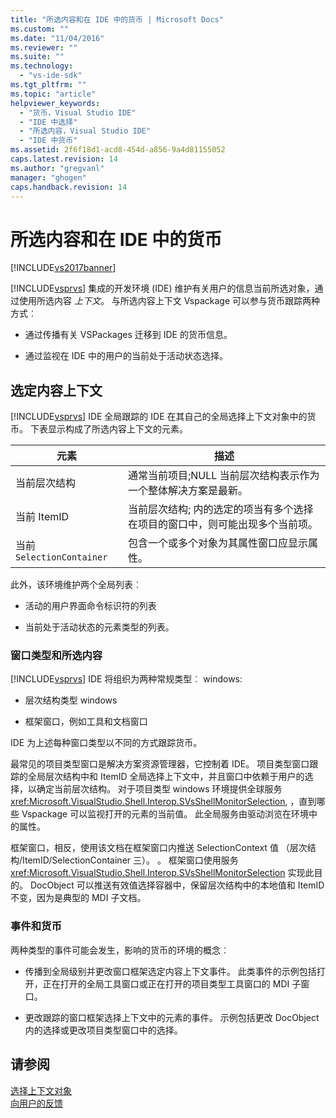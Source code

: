 ```yaml
---
title: "所选内容和在 IDE 中的货币 | Microsoft Docs"
ms.custom: ""
ms.date: "11/04/2016"
ms.reviewer: ""
ms.suite: ""
ms.technology: 
  - "vs-ide-sdk"
ms.tgt_pltfrm: ""
ms.topic: "article"
helpviewer_keywords: 
  - "货币，Visual Studio IDE"
  - "IDE 中选择"
  - "所选内容，Visual Studio IDE"
  - "IDE 中货币"
ms.assetid: 2f6f18d1-acd8-454d-a856-9a4d81155052
caps.latest.revision: 14
ms.author: "gregvanl"
manager: "ghogen"
caps.handback.revision: 14
---
```

# 所选内容和在 IDE 中的货币
[!INCLUDE[vs2017banner](../../code-quality/includes/vs2017banner.md)]

[!INCLUDE[vsprvs](../../code-quality/includes/vsprvs_md.md)] 集成的开发环境 \(IDE\) 维护有关用户的信息当前所选对象，通过使用所选内容 *上下文*。 与所选内容上下文 Vspackage 可以参与货币跟踪两种方式︰  
  
-   通过传播有关 VSPackages 迁移到 IDE 的货币信息。  
  
-   通过监视在 IDE 中的用户的当前处于活动状态选择。  
  
## 选定内容上下文  
 [!INCLUDE[vsprvs](../../code-quality/includes/vsprvs_md.md)] IDE 全局跟踪的 IDE 在其自己的全局选择上下文对象中的货币。 下表显示构成了所选内容上下文的元素。  
  
|元素|描述|  
|--------|--------|  
|当前层次结构|通常当前项目;NULL 当前层次结构表示作为一个整体解决方案是最新。|  
|当前 ItemID|当前层次结构; 内的选定的项当有多个选择在项目的窗口中，则可能出现多个当前项。|  
|当前 `SelectionContainer`|包含一个或多个对象为其属性窗口应显示属性。|  
  
 此外，该环境维护两个全局列表︰  
  
-   活动的用户界面命令标识符的列表  
  
-   当前处于活动状态的元素类型的列表。  
  
### 窗口类型和所选内容  
 [!INCLUDE[vsprvs](../../code-quality/includes/vsprvs_md.md)] IDE 将组织为两种常规类型︰ windows:  
  
-   层次结构类型 windows  
  
-   框架窗口，例如工具和文档窗口  
  
 IDE 为上述每种窗口类型以不同的方式跟踪货币。  
  
 最常见的项目类型窗口是解决方案资源管理器，它控制着 IDE。 项目类型窗口跟踪的全局层次结构中和 ItemID 全局选择上下文中，并且窗口中依赖于用户的选择，以确定当前层次结构。 对于项目类型 windows 环境提供全球服务 <xref:Microsoft.VisualStudio.Shell.Interop.SVsShellMonitorSelection>, ，直到哪些 Vspackage 可以监视打开的元素的当前值。 此全局服务由驱动浏览在环境中的属性。  
  
 框架窗口，相反，使用该文档在框架窗口内推送 SelectionContext 值 （层次结构\/ItemID\/SelectionContainer 三）。 。 框架窗口使用服务 <xref:Microsoft.VisualStudio.Shell.Interop.SVsShellMonitorSelection> 实现此目的。 DocObject 可以推送有效值选择容器中，保留层次结构中的本地值和 ItemID 不变，因为是典型的 MDI 子文档。  
  
### 事件和货币  
 两种类型的事件可能会发生，影响的货币的环境的概念︰  
  
-   传播到全局级别并更改窗口框架选定内容上下文事件。 此类事件的示例包括打开，正在打开的全局工具窗口或正在打开的项目类型工具窗口的 MDI 子窗口。  
  
-   更改跟踪的窗口框架选择上下文中的元素的事件。 示例包括更改 DocObject 内的选择或更改项目类型窗口中的选择。  
  
## 请参阅  
 [选择上下文对象](../../extensibility/internals/selection-context-objects.md)   
 [向用户的反馈](../../extensibility/internals/feedback-to-the-user.md)